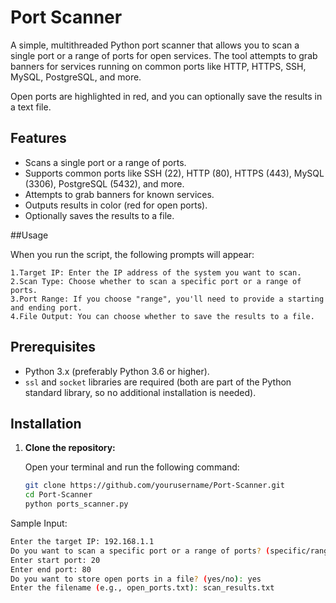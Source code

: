 # Port Scanner

A simple, multithreaded Python port scanner that allows you to scan a single port or a range of ports for open services. The tool attempts to grab banners for services running on common ports like HTTP, HTTPS, SSH, MySQL, PostgreSQL, and more.

Open ports are highlighted in red, and you can optionally save the results in a text file.

## Features

- Scans a single port or a range of ports.
- Supports common ports like SSH (22), HTTP (80), HTTPS (443), MySQL (3306), PostgreSQL (5432), and more.
- Attempts to grab banners for known services.
- Outputs results in color (red for open ports).
- Optionally saves the results to a file.

##Usage

When you run the script, the following prompts will appear:

    1.Target IP: Enter the IP address of the system you want to scan.
    2.Scan Type: Choose whether to scan a specific port or a range of ports.
    3.Port Range: If you choose "range", you'll need to provide a starting and ending port.
    4.File Output: You can choose whether to save the results to a file.


## Prerequisites

- Python 3.x (preferably Python 3.6 or higher).
- `ssl` and `socket` libraries are required (both are part of the Python standard library, so no additional installation is needed).

## Installation

1. **Clone the repository:**

   Open your terminal and run the following command:

   ```bash
   git clone https://github.com/yourusername/Port-Scanner.git
   cd Port-Scanner
   python ports_scanner.py

Sample Input:
   ```bash
   Enter the target IP: 192.168.1.1
   Do you want to scan a specific port or a range of ports? (specific/range): range
   Enter start port: 20
   Enter end port: 80
   Do you want to store open ports in a file? (yes/no): yes
   Enter the filename (e.g., open_ports.txt): scan_results.txt


